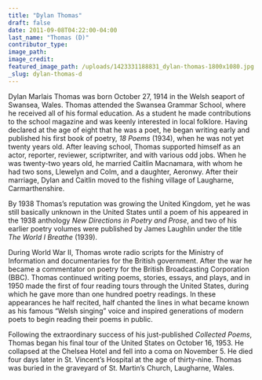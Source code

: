 ```yaml
---
title: "Dylan Thomas"
draft: false
date: 2011-09-08T04:22:00-04:00
last_name: "Thomas (D)"
contributor_type:
image_path:
image_credit:
featured_image_path: /uploads/1423331188831_dylan-thomas-1800x1080.jpg
_slug: dylan-thomas-d
---
```


Dylan Marlais Thomas was born October 27, 1914 in the Welsh seaport of Swansea, Wales. Thomas attended the Swansea Grammar School, where he received all of his formal education. As a student he made contributions to the school magazine and was keenly interested in local folklore. Having declared at the age of eight that he was a poet, he began writing early and published his first book of poetry, _18 Poems_ (1934), when he was not yet twenty years old. After leaving school, Thomas supported himself as an actor, reporter, reviewer, scriptwriter, and with various odd jobs. When he was twenty-two years old, he married Caitlin Macnamara, with whom he had two sons, Llewelyn and Colm, and a daughter, Aeronwy. After their marriage, Dylan and Caitlin moved to the fishing village of Laugharne, Carmarthenshire.

By 1938 Thomas’s reputation was growing the United Kingdom, yet he was still basically unknown in the United States until a poem of his appeared in the 1938 anthology _New Directions in Poetry and Prose_, and two of his earlier poetry volumes were published by James Laughlin under the title _The World I Breathe_ (1939).

During World War II, Thomas wrote radio scripts for the Ministry of Information and documentaries for the British government. After the war he became a commentator on poetry for the British Broadcasting Corporation (BBC). Thomas continued writing poems, stories, essays, and plays, and in 1950 made the first of four reading tours through the United States, during which he gave more than one hundred poetry readings. In these appearances he half recited, half chanted the lines in what became known as his famous “Welsh singing” voice and inspired generations of modern poets to begin reading their poems in public.

Following the extraordinary success of his just-published _Collected Poems_, Thomas began his final tour of the United States on October 16, 1953. He collapsed at the Chelsea Hotel and fell into a coma on November 5. He died four days later in St. Vincent’s Hospital at the age of thirty-nine. Thomas was buried in the graveyard of St. Martin’s Church, Laugharne, Wales.

